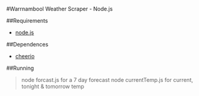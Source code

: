 #Warrnambool Weather Scraper - Node.js

##Requirements
* [node.js](https://nodejs.org/)

##Dependences
* [cheerio](https://www.npmjs.com/package/cheerio)

##Running
> node forcast.js
for a 7 day forecast
> node currentTemp.js
for current, tonight & tomorrow temp
